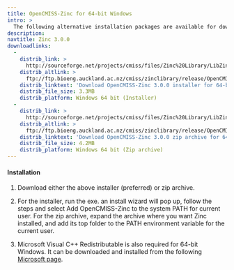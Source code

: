 ```yaml
---
title: OpenCMISS-Zinc for 64-bit Windows
intro: >
  The following alternative installation packages are available for download:
description:
navtitle: Zinc 3.0.0
downloadlinks:
  -
    distrib_link: >
      http://sourceforge.net/projects/cmiss/files/Zinc%20Library/LibZinc-3.0.0/OpenCMISS-Zinc-3.0.0-amd64-Windows.exe/download
    distrib_altlink: >
      ftp://ftp.bioeng.auckland.ac.nz/cmiss/zinclibrary/release/OpenCMISS-Zinc-3.0.0-amd64-Windows.exe
    distrib_linktext: 'Download OpenCMISS-Zinc 3.0.0 installer for 64-bit Windows'
    distrib_file_size: 3.3MB
    distrib_platform: Windows 64 bit (Installer)
  -
    distrib_link: >
      http://sourceforge.net/projects/cmiss/files/Zinc%20Library/LibZinc-3.0.0/OpenCMISS-Zinc-3.0.0-amd64-Windows.zip/download
    distrib_altlink: >
      ftp://ftp.bioeng.auckland.ac.nz/cmiss/zinclibrary/release/OpenCMISS-Zinc-3.0.0-amd64-Windows.zip
    distrib_linktext: 'Download OpenCMISS-Zinc 3.0.0 zip archive for 64-bit Windows'
    distrib_file_size: 4.2MB
    distrib_platform: Windows 64 bit (Zip archive)
---
```


#### Installation

1. Download either the above installer (preferred) or zip archive.

2. For the installer, run the exe. an install wizard will pop up, follow the steps and select Add OpenCMISS-Zinc to the system PATH for current user. For the zip archive, expand the archive where you want Zinc installed, and add its top folder to the PATH environment variable for the current user.

3. Microsoft Visual C++ Redistributable is also required for 64-bit Windows. It can be downloaded and installed from the following [Microsoft page](http://search.microsoft.com/en-us/DownloadResults.aspx?q=Microsoft+Visual+C%2b%2b+2010+SP1+Redistributable+Package).
